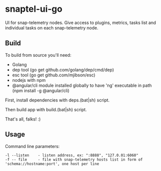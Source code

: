 # snaptel-ui-go
UI for snap-telemetry nodes. Give access to plugins, metrics, tasks list and individual tasks on each snap-telemetry node.

## Build
To build from source you'll need:
* Golang
* dep tool (go get github.com/golang/dep/cmd/dep)
* esc tool (go get github.com/mjibson/esc)
* nodejs with npm
* @angular/cli module installed globally to have 'ng' executable in path (npm install -g @angular/cli)

First, install dependencies with deps.(bat|sh) script.

Then build app with build.(bat|sh) script.

That's all, falks! :)

## Usage
Command line parameters:
```
-l --listen    - listen address, ex: ":8888", "127.0.01:6060"
-f -- file     - file with snap-telemetry hosts list in form of 'schema://hostname:port', one host per line
```
